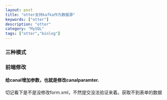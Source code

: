 ```yaml
---
layout: post
title: "otter支持kafka作为数据源"
keywords: ["otter"]
description: "otter"
category: "MySQL"
tags: ["otter","binlog"]
---
```


###  三种模式

###  前端修改

####  给canal增加参数，也就是修改canalparamter.

切记看下是不是没修改form.xml，不然提交没法验证来着。获取不到表单的数据
